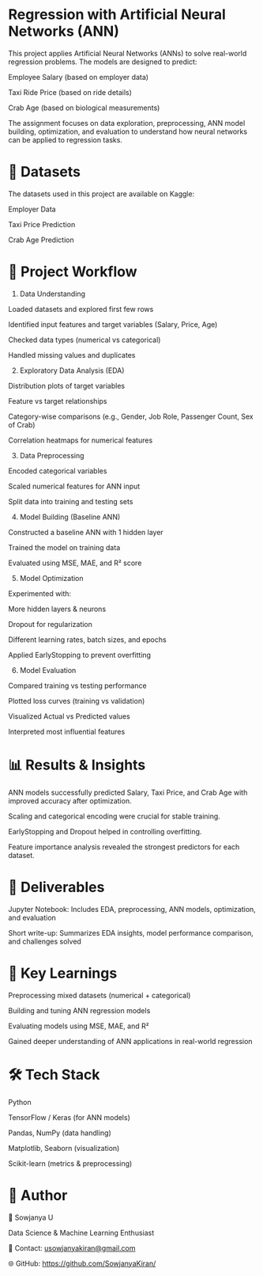 # Regression with Artificial Neural Networks (ANN)

This project applies Artificial Neural Networks (ANNs) to solve real-world regression problems. The models are designed to predict:

Employee Salary (based on employer data)

Taxi Ride Price (based on ride details)

Crab Age (based on biological measurements)

The assignment focuses on data exploration, preprocessing, ANN model building, optimization, and evaluation to understand how neural networks can be applied to regression tasks.

# 📂 Datasets

The datasets used in this project are available on Kaggle:

Employer Data

Taxi Price Prediction

Crab Age Prediction

# 🚀 Project Workflow
1. Data Understanding

Loaded datasets and explored first few rows

Identified input features and target variables (Salary, Price, Age)

Checked data types (numerical vs categorical)

Handled missing values and duplicates

2. Exploratory Data Analysis (EDA)

Distribution plots of target variables

Feature vs target relationships

Category-wise comparisons (e.g., Gender, Job Role, Passenger Count, Sex of Crab)

Correlation heatmaps for numerical features

3. Data Preprocessing

Encoded categorical variables

Scaled numerical features for ANN input

Split data into training and testing sets

4. Model Building (Baseline ANN)

Constructed a baseline ANN with 1 hidden layer

Trained the model on training data

Evaluated using MSE, MAE, and R² score

5. Model Optimization

Experimented with:

More hidden layers & neurons

Dropout for regularization

Different learning rates, batch sizes, and epochs

Applied EarlyStopping to prevent overfitting

6. Model Evaluation

Compared training vs testing performance

Plotted loss curves (training vs validation)

Visualized Actual vs Predicted values

Interpreted most influential features

# 📊 Results & Insights

ANN models successfully predicted Salary, Taxi Price, and Crab Age with improved accuracy after optimization.

Scaling and categorical encoding were crucial for stable training.

EarlyStopping and Dropout helped in controlling overfitting.

Feature importance analysis revealed the strongest predictors for each dataset.

# 📝 Deliverables

Jupyter Notebook: Includes EDA, preprocessing, ANN models, optimization, and evaluation

Short write-up: Summarizes EDA insights, model performance comparison, and challenges solved

# 🔑 Key Learnings

Preprocessing mixed datasets (numerical + categorical)

Building and tuning ANN regression models

Evaluating models using MSE, MAE, and R²

Gained deeper understanding of ANN applications in real-world regression

# 🛠️ Tech Stack

Python

TensorFlow / Keras (for ANN models)

Pandas, NumPy (data handling)

Matplotlib, Seaborn (visualization)

Scikit-learn (metrics & preprocessing)

# 📄 Author

👤 Sowjanya U

Data Science & Machine Learning Enthusiast

📧 Contact: usowjanyakiran@gmail.com

🌐 GitHub: https://github.com/SowjanyaKiran/
